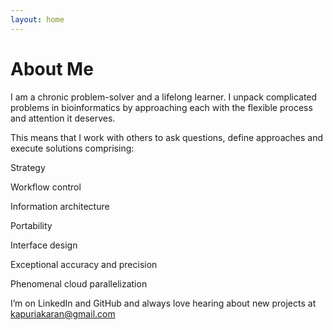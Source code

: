 ```yaml
---
layout: home
---
```


# About Me

I am a chronic problem-solver and a lifelong learner. I unpack complicated problems in bioinformatics by approaching each with the flexible process and attention it deserves.

This means that I work with others to ask questions, define approaches and execute solutions comprising:

Strategy

Workflow control

Information architecture

Portability 

Interface design

Exceptional accuracy and precision

Phenomenal cloud parallelization

I’m on LinkedIn and GitHub and always love hearing about new projects at kapuriakaran@gmail.com
